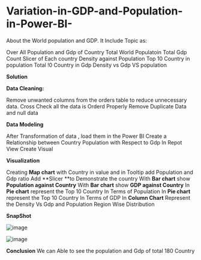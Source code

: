 # Variation-in-GDP-and-Population-in-Power-BI-

About the World population and GDP. It Include Topic as:

Over All Population and Gdp of Country 
Total World Populatoin
Total Gdp Count
Slicer of Each country
Density against Population
Top 10 Country in population
Total !0 Country in Gdp
Density vs Gdp VS population

**Solution**

**Data Cleaning:**

Remove unwanted columns from the orders table to reduce unnecessary data.
Cross Check all the data is Orderd Properly
Remove Duplicate Data and null data

**Data Modeling**

After Transformation of data , load them in the Power BI
Create a Relationship between Country Population with Respect to Gdp
In Repot View Create Visual

**Visualization**

Creating **Map chart** with Country in value and in Tooltip add Population and Gdp ratio
Add **Slicer **to Demonstrate the country
With **Bar chart** show **Population against Country**
With **Bar chart** show **GDP against Country**
In **Pie chart** represent the Top 10 Country In Terms of Population
In **Pie chart** represent the Top 10 Country In Terms of GDP
In **Column Chart** Represent the Density Vs Gdp and Population
Region Wise Distribution

**SnapShot**

![image](https://github.com/user-attachments/assets/c0e73ec5-4924-4c30-b291-6575461ed2c4)

![image](https://github.com/user-attachments/assets/62445415-0393-420a-947b-fc9cb614229c)



**Conclusion**
We can Able to see the population and Gdp of total 180 Country

